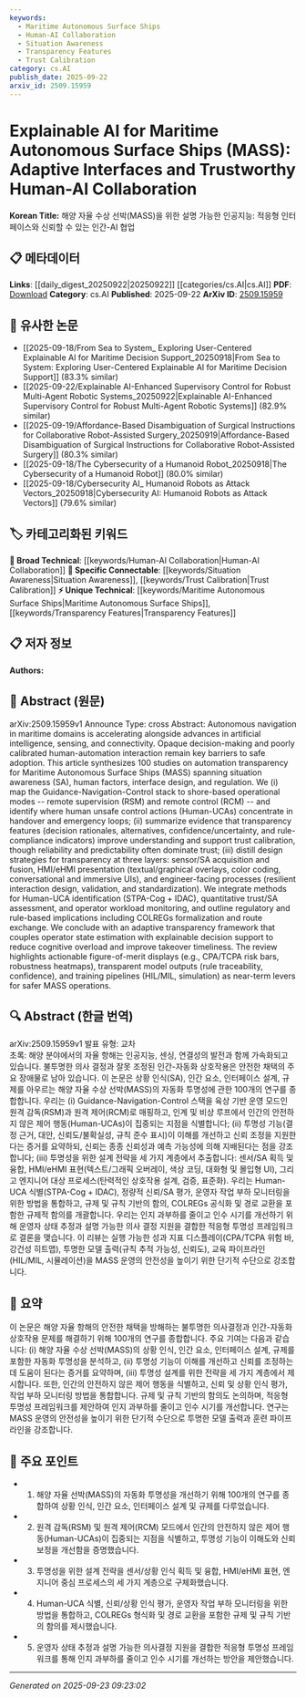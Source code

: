 ```yaml
---
keywords:
  - Maritime Autonomous Surface Ships
  - Human-AI Collaboration
  - Situation Awareness
  - Transparency Features
  - Trust Calibration
category: cs.AI
publish_date: 2025-09-22
arxiv_id: 2509.15959
---
```


<!-- KEYWORD_LINKING_METADATA:
{
  "processed_timestamp": "2025-09-23T09:23:02.638070",
  "vocabulary_version": "1.0",
  "selected_keywords": [
    "Maritime Autonomous Surface Ships",
    "Human-AI Collaboration",
    "Situation Awareness",
    "Transparency Features",
    "Trust Calibration"
  ],
  "rejected_keywords": [],
  "similarity_scores": {
    "Maritime Autonomous Surface Ships": 0.78,
    "Human-AI Collaboration": 0.79,
    "Situation Awareness": 0.77,
    "Transparency Features": 0.8,
    "Trust Calibration": 0.75
  },
  "extraction_method": "AI_prompt_based",
  "budget_applied": true,
  "candidates_json": {
    "candidates": [
      {
        "surface": "Maritime Autonomous Surface Ships",
        "canonical": "Maritime Autonomous Surface Ships",
        "aliases": [
          "MASS"
        ],
        "category": "unique_technical",
        "rationale": "Central to the paper's focus on explainability and human-AI collaboration in maritime contexts.",
        "novelty_score": 0.75,
        "connectivity_score": 0.68,
        "specificity_score": 0.85,
        "link_intent_score": 0.78
      },
      {
        "surface": "Human-AI Collaboration",
        "canonical": "Human-AI Collaboration",
        "aliases": [
          "Human-AI Interaction"
        ],
        "category": "broad_technical",
        "rationale": "Key theme of the paper, linking AI transparency with human factors.",
        "novelty_score": 0.55,
        "connectivity_score": 0.82,
        "specificity_score": 0.65,
        "link_intent_score": 0.79
      },
      {
        "surface": "Situation Awareness",
        "canonical": "Situation Awareness",
        "aliases": [
          "SA"
        ],
        "category": "specific_connectable",
        "rationale": "Critical for understanding human factors and interface design in autonomous systems.",
        "novelty_score": 0.6,
        "connectivity_score": 0.75,
        "specificity_score": 0.72,
        "link_intent_score": 0.77
      },
      {
        "surface": "Transparency Features",
        "canonical": "Transparency Features",
        "aliases": [
          "Transparency Indicators"
        ],
        "category": "unique_technical",
        "rationale": "Essential for improving trust and understanding in AI systems.",
        "novelty_score": 0.68,
        "connectivity_score": 0.7,
        "specificity_score": 0.78,
        "link_intent_score": 0.8
      },
      {
        "surface": "Trust Calibration",
        "canonical": "Trust Calibration",
        "aliases": [
          "Trust Adjustment"
        ],
        "category": "specific_connectable",
        "rationale": "Important for aligning human expectations with AI system outputs.",
        "novelty_score": 0.63,
        "connectivity_score": 0.76,
        "specificity_score": 0.7,
        "link_intent_score": 0.75
      }
    ],
    "ban_list_suggestions": [
      "automation transparency",
      "operator workload monitoring"
    ]
  },
  "decisions": [
    {
      "candidate_surface": "Maritime Autonomous Surface Ships",
      "resolved_canonical": "Maritime Autonomous Surface Ships",
      "decision": "linked",
      "scores": {
        "novelty": 0.75,
        "connectivity": 0.68,
        "specificity": 0.85,
        "link_intent": 0.78
      }
    },
    {
      "candidate_surface": "Human-AI Collaboration",
      "resolved_canonical": "Human-AI Collaboration",
      "decision": "linked",
      "scores": {
        "novelty": 0.55,
        "connectivity": 0.82,
        "specificity": 0.65,
        "link_intent": 0.79
      }
    },
    {
      "candidate_surface": "Situation Awareness",
      "resolved_canonical": "Situation Awareness",
      "decision": "linked",
      "scores": {
        "novelty": 0.6,
        "connectivity": 0.75,
        "specificity": 0.72,
        "link_intent": 0.77
      }
    },
    {
      "candidate_surface": "Transparency Features",
      "resolved_canonical": "Transparency Features",
      "decision": "linked",
      "scores": {
        "novelty": 0.68,
        "connectivity": 0.7,
        "specificity": 0.78,
        "link_intent": 0.8
      }
    },
    {
      "candidate_surface": "Trust Calibration",
      "resolved_canonical": "Trust Calibration",
      "decision": "linked",
      "scores": {
        "novelty": 0.63,
        "connectivity": 0.76,
        "specificity": 0.7,
        "link_intent": 0.75
      }
    }
  ]
}
-->

# Explainable AI for Maritime Autonomous Surface Ships (MASS): Adaptive Interfaces and Trustworthy Human-AI Collaboration

**Korean Title:** 해양 자율 수상 선박(MASS)을 위한 설명 가능한 인공지능: 적응형 인터페이스와 신뢰할 수 있는 인간-AI 협업

## 📋 메타데이터

**Links**: [[daily_digest_20250922|20250922]] [[categories/cs.AI|cs.AI]]
**PDF**: [Download](https://arxiv.org/pdf/2509.15959.pdf)
**Category**: cs.AI
**Published**: 2025-09-22
**ArXiv ID**: [2509.15959](https://arxiv.org/abs/2509.15959)

## 🔗 유사한 논문
- [[2025-09-18/From Sea to System_ Exploring User-Centered Explainable AI for Maritime Decision Support_20250918|From Sea to System: Exploring User-Centered Explainable AI for Maritime Decision Support]] (83.3% similar)
- [[2025-09-22/Explainable AI-Enhanced Supervisory Control for Robust Multi-Agent Robotic Systems_20250922|Explainable AI-Enhanced Supervisory Control for Robust Multi-Agent Robotic Systems]] (82.9% similar)
- [[2025-09-19/Affordance-Based Disambiguation of Surgical Instructions for Collaborative Robot-Assisted Surgery_20250919|Affordance-Based Disambiguation of Surgical Instructions for Collaborative Robot-Assisted Surgery]] (80.3% similar)
- [[2025-09-18/The Cybersecurity of a Humanoid Robot_20250918|The Cybersecurity of a Humanoid Robot]] (80.0% similar)
- [[2025-09-18/Cybersecurity AI_ Humanoid Robots as Attack Vectors_20250918|Cybersecurity AI: Humanoid Robots as Attack Vectors]] (79.6% similar)

## 🏷️ 카테고리화된 키워드
**🧠 Broad Technical**: [[keywords/Human-AI Collaboration|Human-AI Collaboration]]
**🔗 Specific Connectable**: [[keywords/Situation Awareness|Situation Awareness]], [[keywords/Trust Calibration|Trust Calibration]]
**⚡ Unique Technical**: [[keywords/Maritime Autonomous Surface Ships|Maritime Autonomous Surface Ships]], [[keywords/Transparency Features|Transparency Features]]

## 📋 저자 정보

**Authors:** 

## 📄 Abstract (원문)

arXiv:2509.15959v1 Announce Type: cross 
Abstract: Autonomous navigation in maritime domains is accelerating alongside advances in artificial intelligence, sensing, and connectivity. Opaque decision-making and poorly calibrated human-automation interaction remain key barriers to safe adoption. This article synthesizes 100 studies on automation transparency for Maritime Autonomous Surface Ships (MASS) spanning situation awareness (SA), human factors, interface design, and regulation. We (i) map the Guidance-Navigation-Control stack to shore-based operational modes -- remote supervision (RSM) and remote control (RCM) -- and identify where human unsafe control actions (Human-UCAs) concentrate in handover and emergency loops; (ii) summarize evidence that transparency features (decision rationales, alternatives, confidence/uncertainty, and rule-compliance indicators) improve understanding and support trust calibration, though reliability and predictability often dominate trust; (iii) distill design strategies for transparency at three layers: sensor/SA acquisition and fusion, HMI/eHMI presentation (textual/graphical overlays, color coding, conversational and immersive UIs), and engineer-facing processes (resilient interaction design, validation, and standardization). We integrate methods for Human-UCA identification (STPA-Cog + IDAC), quantitative trust/SA assessment, and operator workload monitoring, and outline regulatory and rule-based implications including COLREGs formalization and route exchange. We conclude with an adaptive transparency framework that couples operator state estimation with explainable decision support to reduce cognitive overload and improve takeover timeliness. The review highlights actionable figure-of-merit displays (e.g., CPA/TCPA risk bars, robustness heatmaps), transparent model outputs (rule traceability, confidence), and training pipelines (HIL/MIL, simulation) as near-term levers for safer MASS operations.

## 🔍 Abstract (한글 번역)

arXiv:2509.15959v1 발표 유형: 교차  
초록: 해양 분야에서의 자율 항해는 인공지능, 센싱, 연결성의 발전과 함께 가속화되고 있습니다. 불투명한 의사 결정과 잘못 조정된 인간-자동화 상호작용은 안전한 채택의 주요 장애물로 남아 있습니다. 이 논문은 상황 인식(SA), 인간 요소, 인터페이스 설계, 규제를 아우르는 해양 자율 수상 선박(MASS)의 자동화 투명성에 관한 100개의 연구를 종합합니다. 우리는 (i) Guidance-Navigation-Control 스택을 육상 기반 운영 모드인 원격 감독(RSM)과 원격 제어(RCM)로 매핑하고, 인계 및 비상 루프에서 인간의 안전하지 않은 제어 행동(Human-UCAs)이 집중되는 지점을 식별합니다; (ii) 투명성 기능(결정 근거, 대안, 신뢰도/불확실성, 규칙 준수 표시)이 이해를 개선하고 신뢰 조정을 지원한다는 증거를 요약하되, 신뢰는 종종 신뢰성과 예측 가능성에 의해 지배된다는 점을 강조합니다; (iii) 투명성을 위한 설계 전략을 세 가지 계층에서 추출합니다: 센서/SA 획득 및 융합, HMI/eHMI 표현(텍스트/그래픽 오버레이, 색상 코딩, 대화형 및 몰입형 UI), 그리고 엔지니어 대상 프로세스(탄력적인 상호작용 설계, 검증, 표준화). 우리는 Human-UCA 식별(STPA-Cog + IDAC), 정량적 신뢰/SA 평가, 운영자 작업 부하 모니터링을 위한 방법을 통합하고, 규제 및 규칙 기반의 함의, COLREGs 공식화 및 경로 교환을 포함한 규제적 함의를 개괄합니다. 우리는 인지 과부하를 줄이고 인수 시기를 개선하기 위해 운영자 상태 추정과 설명 가능한 의사 결정 지원을 결합한 적응형 투명성 프레임워크로 결론을 맺습니다. 이 리뷰는 실행 가능한 성과 지표 디스플레이(CPA/TCPA 위험 바, 강건성 히트맵), 투명한 모델 출력(규칙 추적 가능성, 신뢰도), 교육 파이프라인(HIL/MIL, 시뮬레이션)을 MASS 운영의 안전성을 높이기 위한 단기적 수단으로 강조합니다.

## 📝 요약

이 논문은 해양 자율 항해의 안전한 채택을 방해하는 불투명한 의사결정과 인간-자동화 상호작용 문제를 해결하기 위해 100개의 연구를 종합합니다. 주요 기여는 다음과 같습니다: (i) 해양 자율 수상 선박(MASS)의 상황 인식, 인간 요소, 인터페이스 설계, 규제를 포함한 자동화 투명성을 분석하고, (ii) 투명성 기능이 이해를 개선하고 신뢰를 조정하는 데 도움이 된다는 증거를 요약하며, (iii) 투명성 설계를 위한 전략을 세 가지 계층에서 제시합니다. 또한, 인간의 안전하지 않은 제어 행동을 식별하고, 신뢰 및 상황 인식 평가, 작업 부하 모니터링 방법을 통합합니다. 규제 및 규칙 기반의 함의도 논의하며, 적응형 투명성 프레임워크를 제안하여 인지 과부하를 줄이고 인수 시기를 개선합니다. 연구는 MASS 운영의 안전성을 높이기 위한 단기적 수단으로 투명한 모델 출력과 훈련 파이프라인을 강조합니다.

## 🎯 주요 포인트

- 1. 해양 자율 선박(MASS)의 자동화 투명성을 개선하기 위해 100개의 연구를 종합하여 상황 인식, 인간 요소, 인터페이스 설계 및 규제를 다루었습니다.
- 2. 원격 감독(RSM) 및 원격 제어(RCM) 모드에서 인간의 안전하지 않은 제어 행동(Human-UCAs)이 집중되는 지점을 식별하고, 투명성 기능이 이해도와 신뢰 보정을 개선함을 증명했습니다.
- 3. 투명성을 위한 설계 전략을 센서/상황 인식 획득 및 융합, HMI/eHMI 표현, 엔지니어 중심 프로세스의 세 가지 계층으로 구체화했습니다.
- 4. Human-UCA 식별, 신뢰/상황 인식 평가, 운영자 작업 부하 모니터링을 위한 방법을 통합하고, COLREGs 형식화 및 경로 교환을 포함한 규제 및 규칙 기반의 함의를 제시했습니다.
- 5. 운영자 상태 추정과 설명 가능한 의사결정 지원을 결합한 적응형 투명성 프레임워크를 통해 인지 과부하를 줄이고 인수 시기를 개선하는 방안을 제안했습니다.


---

*Generated on 2025-09-23 09:23:02*